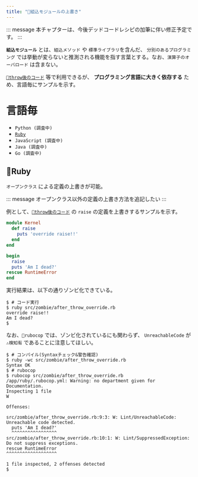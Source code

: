 ```yaml
---
title: "🧟組込モジュールの上書き"
---
```


::: message
本チャプターは、今後デッドコードレシピの加筆に伴い修正予定です。
:::

**`組込モジュール`** とは、`組込メソッド` や `標準ライブラリ`を含んだ、 `分別のあるプログラミング` では挙動が変らないと推測される機能を指す言葉とする。なお、`演算子のオーバロード` は含まない。

[`🧪throw後のコード`](./r_after_throw) 等で利用できるが、 **プログラミング言語に大きく依存する** ため、言語毎にサンプルを示す。


# 言語毎

- `Python (調査中)`
- [`Ruby`](#🔧ruby)
- `JavaScript (調査中)`
- `Java (調査中)`
- `Go (調査中)`


## 🔧Ruby

`オープンクラス` による定義の上書きが可能。

::: message
オープンクラス以外の定義の上書き方法を追記したい
:::

例として、[`🧪throw後のコード`](./r_after_throw) の `raise` の定義を上書きするサンプルを示す。

``` ruby:after_override.rb:./projects/ruby/src/zombie/after_throw_override.rb
module Kernel
  def raise
    puts 'override raise!!'
  end
end

begin
  raise
  puts 'Am I dead?'
rescue RuntimeError
end

```

実行結果は、以下の通りゾンビ化できている。

``` console
$ # コード実行
$ ruby src/zombie/after_throw_override.rb 
override raise!!
Am I dead?
$ 
```

なお、`🔩rubocop` では、ゾンビ化されているにも関わらず、 `UnreachableCode` が `⚠検知有` であることに注意してほしい。

```
$ # コンパイル(Syntaxチェック&警告確認)
$ ruby -wc src/zombie/after_throw_override.rb 
Syntax OK
$ # rubocop
$ rubocop src/zombie/after_throw_override.rb 
/app/ruby/.rubocop.yml: Warning: no department given for Documentation.
Inspecting 1 file
W

Offenses:

src/zombie/after_throw_override.rb:9:3: W: Lint/UnreachableCode: Unreachable code detected.
  puts 'Am I dead?'
  ^^^^^^^^^^^^^^^^^
src/zombie/after_throw_override.rb:10:1: W: Lint/SuppressedException: Do not suppress exceptions.
rescue RuntimeError
^^^^^^^^^^^^^^^^^^^

1 file inspected, 2 offenses detected
$ 
```
